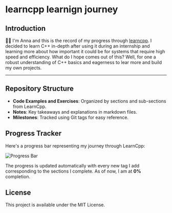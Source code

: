 # learncpp learnign journey

## Introduction 
👋🏾 I'm Anna and this is the record of my progress through [learncpp][def]. 
I decided to learn C++ in-depth after using it during an internship and learning more about how important it could be for systems that require high speed and efficiency.
What do I hope comes out of this? Well, for one a robust understanding of C++ basics and eagerness to lear more and build my own projects.

---

## Repository Structure
- **Code Examples and Exercises**: Organized by sections and sub-sections from LearnCpp.
- **Notes**: Key takeaways and explanations in markdown files.
- **Milestones**: Tracked using Git tags for easy reference.

## Progress Tracker

Here's a progress bar representing my journey through LearnCpp:

![Progress Bar](https://progress-bar.xyz/0)

The progress is updated automatically with every new tag I add corresponding to the sections I complete. As of now, I am at **0%** completion.

## License
This project is available under the MIT License.





[def]: https://www.learncpp.com/
